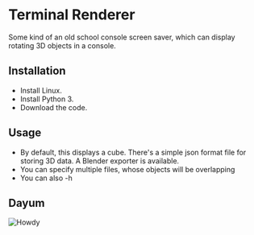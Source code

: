 Terminal Renderer
=================

Some kind of an old school console screen saver, which can display rotating 3D objects in a console.


Installation
-------

* Install Linux.
* Install Python 3.
* Download the code.

Usage
--------------

* By default, this displays a cube. There's a simple json format file for storing 3D data. A Blender exporter is available.
* You can specify multiple files, whose objects will be overlapping
* You can also -h

Dayum
--------------
![Howdy](http://pioverfour.tumblr.com/post/117799457321/console-3d-viewer)